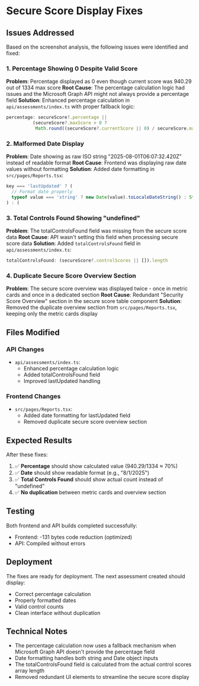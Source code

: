 # Secure Score Display Fixes

## Issues Addressed

Based on the screenshot analysis, the following issues were identified and fixed:

### 1. Percentage Showing 0 Despite Valid Score
**Problem**: Percentage displayed as 0 even though current score was 940.29 out of 1334 max score
**Root Cause**: The percentage calculation logic had issues and the Microsoft Graph API might not always provide a percentage field
**Solution**: Enhanced percentage calculation in `api/assessments/index.ts` with proper fallback logic:
```typescript
percentage: secureScore?.percentage || 
          (secureScore?.maxScore > 0 ? 
           Math.round((secureScore?.currentScore || 0) / secureScore.maxScore * 100) : 0)
```

### 2. Malformed Date Display
**Problem**: Date showing as raw ISO string "2025-08-01T06:07:32.420Z" instead of readable format
**Root Cause**: Frontend was displaying raw date values without formatting
**Solution**: Added date formatting in `src/pages/Reports.tsx`:
```typescript
key === 'lastUpdated' ? (
  // Format date properly
  typeof value === 'string' ? new Date(value).toLocaleDateString() : String(value)
) : (
```

### 3. Total Controls Found Showing "undefined"
**Problem**: The totalControlsFound field was missing from the secure score data
**Root Cause**: API wasn't setting this field when processing secure score data
**Solution**: Added `totalControlsFound` field in `api/assessments/index.ts`:
```typescript
totalControlsFound: (secureScore?.controlScores || []).length
```

### 4. Duplicate Secure Score Overview Section
**Problem**: The secure score overview was displayed twice - once in metric cards and once in a dedicated section
**Root Cause**: Redundant "Security Score Overview" section in the secure score table component
**Solution**: Removed the duplicate overview section from `src/pages/Reports.tsx`, keeping only the metric cards display

## Files Modified

### API Changes
- `api/assessments/index.ts`: 
  - Enhanced percentage calculation logic
  - Added totalControlsFound field
  - Improved lastUpdated handling

### Frontend Changes
- `src/pages/Reports.tsx`:
  - Added date formatting for lastUpdated field
  - Removed duplicate secure score overview section

## Expected Results

After these fixes:
1. ✅ **Percentage** should show calculated value (940.29/1334 ≈ 70%)
2. ✅ **Date** should show readable format (e.g., "8/1/2025")  
3. ✅ **Total Controls Found** should show actual count instead of "undefined"
4. ✅ **No duplication** between metric cards and overview section

## Testing

Both frontend and API builds completed successfully:
- Frontend: -131 bytes code reduction (optimized)
- API: Compiled without errors

## Deployment

The fixes are ready for deployment. The next assessment created should display:
- Correct percentage calculation
- Properly formatted dates
- Valid control counts
- Clean interface without duplication

## Technical Notes

- The percentage calculation now uses a fallback mechanism when Microsoft Graph API doesn't provide the percentage field
- Date formatting handles both string and Date object inputs
- The totalControlsFound field is calculated from the actual control scores array length
- Removed redundant UI elements to streamline the secure score display
